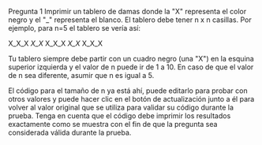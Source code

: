 Pregunta 1
Imprimir un tablero de damas donde la "X" representa el color negro y el "_" representa el blanco. El tablero debe tener n x n casillas. Por ejemplo, para n=5 el tablero se vería así:

X_X_X
_X_X_
X_X_X
_X_X_
X_X_X

Tu tablero siempre debe partir con un cuadro negro (una "X") en la esquina superior izquierda y el valor de n puede ir de 1 a 10. En caso de que el valor de n sea diferente, asumir que n es igual a 5.

El código para el tamaño de n ya está ahí, puede editarlo para probar con otros valores y puede hacer clic en el botón de actualización junto a él para volver al valor original que se utiliza para validar su código durante la prueba. Tenga en cuenta que el código debe imprimir los resultados exactamente como se muestra con el fin de que la pregunta sea considerada válida durante la prueba.
